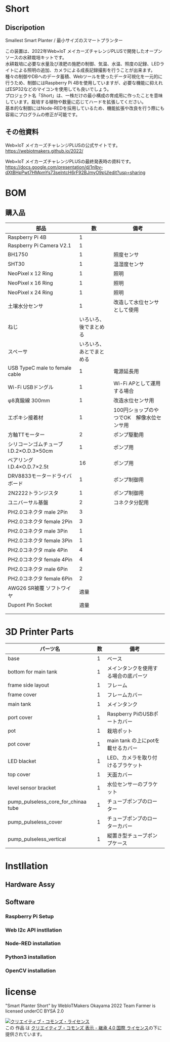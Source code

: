 # Short
## Discripotion
Smallest Smart Planter / 最小サイズのスマートプランター

この装置は、2022年Web×IoT メイカーズチャレンジPLUSで開発したオープンソースの水耕栽培キットです。<BR>
水耕栽培に必要な水量及び液肥の施肥の制御、気温、水温、照度の記録、LEDライトによる照明の追加、カメラによる成長記録撮影を行うことが出来ます。  
種々の制御やDBへのデータ蓄積、Webツールを使ったデータ可視化を一元的に行うため、制御にはRaspberry Pi 4Bを使用していますが、必要な機能に抑えればESP32などのマイコンを使用しても良いでしょう。  
プロジェクト名「Short」は、一株だけの最小構成の育成用に作ったことを意味しています。栽培する植物や数量に応じてハードを拡張してください。  
基本的な制御にはNode-REDを採用しているため、機能拡張や改良を行う際にも容易にプログラムの修正が可能です。  

## その他資料
Web×IoT メイカーズチャレンジPLUSの公式サイトです。  
https://webiotmakers.github.io/2022/

Web×IoT メイカーズチャレンジPLUSの最終発表時の資料です。  
https://docs.google.com/presentation/d/1nIbv-dXtBHpPwt7HMpmYs73selntcH6rF92BJmyO9pU/edit?usp=sharing


# BOM
## 購入品
|部品|数|備考|
|-|-|-|
|Raspberry Pi 4B|1||
|Raspberry Pi Camera V2.1|1||
|BH1750|1|照度センサ|
|SHT30|1|温湿度センサ|
|NeoPixel x 12 Ring|1|照明|
|NeoPixel x 16 Ring|1|照明|
|NeoPixel x 24 Ring|1|照明|
|土壌水分センサ|1|改造して水位センサとして使用|
|ねじ|いろいろ、後でまとめる||
|スペーサ|いろいろ、あとでまとめる||
|USB TypeC male to female cable|1|電源延長用|
|Wi-Fi USBドングル|1|Wi-Fi APとして運用する場合|
|φ8真鍮線 300mm|1|改造水位センサ用|
|エポキシ接着材|1|100円ショップのやつでOK　解像水位センサ用|
|方軸TTモーター|2|ポンプ駆動用|
|シリコーンゴムチューブ I.D.2×O.D.3×50cm|1|ポンプ用|
|ベアリング I.D.4×O.D.7×2.5t|16|ポンプ用|
|DRV8833モータードライバボード|1|ポンプ制御用|
|2N2222トランジスタ|1|ポンプ制御用|
|ユニバーサル基盤|2|コネクタ分配用|
|PH2.0コネクタ male 2Pin|3||
|PH2.0コネクタ female 2Pin|3||
|PH2.0コネクタ male 3Pin|1||
|PH2.0コネクタ female 3Pin|1||
|PH2.0コネクタ male 4Pin|4||
|PH2.0コネクタ female 4Pin|4||
|PH2.0コネクタ male 6Pin|2||
|PH2.0コネクタ female 6Pin|2||
|AWG26 SR被覆 ソフトワイヤ|適量||
|Dupont Pin Socket|適量||
||||
||||


# 3D Printer Parts
|パーツ名|数|備考|
|-|-|-|
|base|1|ベース|
|bottom for main tank|1|メインタンクを使用する場合の底パーツ|
|frame side layout|1|フレーム|
|frame cover|1|フレームカバー|
|main tank|1|メインタンク|
|port cover|1|Raspberry PiのUSBポートカバー|
|pot|1|栽培ポット|
|pot cover|1|main tank の上にpotを載せるカバー|
|LED blacket|1|LED、カメラを取り付けるブラケット|
|top cover|1|天面カバー|
|level sensor bracket|1|水位センサーのブラケット|
|pump_pulseless_core_for_chinaa tube|1|チューブポンプのローター|
|pump_pulseless_cover|1|チューブポンプのローターカバー|
|pump_pulseless_vertical|1|縦置き型チューブポンプケース|

# Instllation
## Hardware Assy

## Software
### Raspberry Pi Setup

### Web I2c API instllation

### Node-RED installation

### Python3 installation

### OpenCV installation


# license
"Smart Planter Short" by WebIoTMakers Okayama 2022 Team Farmer is licensed underCC BYSA 2.0﻿

<a rel="license" href="http://creativecommons.org/licenses/by-sa/4.0/"><img alt="クリエイティブ・コモンズ・ライセンス" style="border-width:0" src="https://i.creativecommons.org/l/by-sa/4.0/88x31.png" /></a><br />この 作品 は <a rel="license" href="http://creativecommons.org/licenses/by-sa/4.0/">クリエイティブ・コモンズ 表示 - 継承 4.0 国際 ライセンス</a>の下に提供されています。


